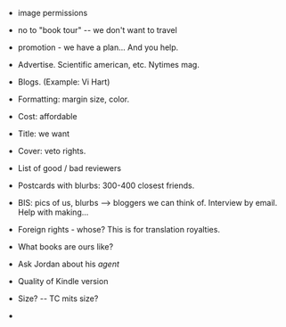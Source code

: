- image permissions

- no to "book tour" -- we don't want to travel

- promotion - we have a plan... And you help.

- Advertise.   Scientific american, etc. Nytimes mag.

- Blogs.  (Example: Vi Hart)

- Formatting: margin size, color.

- Cost: affordable

- Title: we want

- Cover: veto rights.

- List of good / bad  reviewers

- Postcards with blurbs: 300-400 closest friends.

- BIS: pics of us, blurbs --> bloggers we can think of.  Interview by email.  Help with making...

- Foreign rights - whose?  This is for translation royalties.

- What books are ours like?

- Ask Jordan about his *agent*

- Quality of Kindle version

- Size?  -- TC mits size?

-



